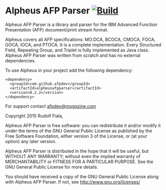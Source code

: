 # Alpheus AFP Parser [![Build](https://travis-ci.org/afpdev/alpheusafpparser.svg?branch=master)](https://travis-ci.org/afpdev/alpheusafpparser)

Alpheus AFP Parser is a library and parser for the IBM Advanced Function Presentation (AFP) 
document/print stream format.

Alpheus covers all AFP specifications: MO:DCA, BCOCA, CMOCA, FOCA, GOCA, IOCA, and PTOCA.
It is a complete implementation. Every Structured Field, Repeating Group, and Triplet is fully implemented as Java class.
Alpheus AFP Parser was written from scratch and has no external dependencies.

To use Alpheus in your project add the following dependency:

    <dependency>
      <groupId>com.github.afpdev</groupId>
      <artifactId>alpheusafpparser</artifactId>
      <version>0.2.2</version>
    </dependency>

For support contact afpdev@mogozine.com

Copyright 2015 Rudolf Fiala, 

Alpheus AFP Parser is free software: you can redistribute it and/or modify
it under the terms of the GNU General Public License as published by
the Free Software Foundation, either version 3 of the License, or
(at your option) any later version.

Alpheus AFP Parser is distributed in the hope that it will be useful,
but WITHOUT ANY WARRANTY; without even the implied warranty of
MERCHANTABILITY or FITNESS FOR A PARTICULAR PURPOSE.  See the
GNU General Public License for more details.

You should have received a copy of the GNU General Public License
along with Alpheus AFP Parser.  If not, see <http://www.gnu.org/licenses/>

